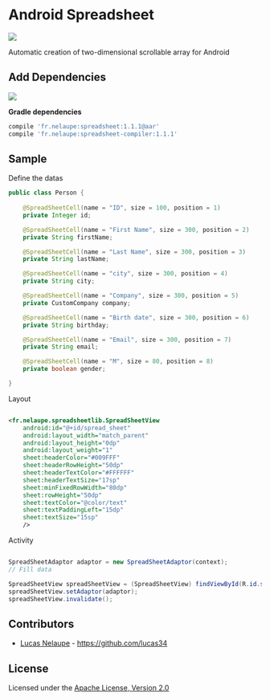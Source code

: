 # Android Spreadsheet

<img src='https://travis-ci.org/lucas34/android-spreadsheet-lib.svg?branch=master'>

Automatic creation of two-dimensional scrollable array for Android

## Add Dependencies

<a href='http://search.maven.org/#search%7Cga%7C1%7Cg%3A%22fr.nelaupe%22%20AND%20a%3A%22spreadsheet%22'><img src='http://img.shields.io/maven-central/v/fr.nelaupe/spreadsheet.svg'></a>

**Gradle dependencies**

``` groovy
compile 'fr.nelaupe:spreadsheet:1.1.1@aar'
compile 'fr.nelaupe:spreadsheet-compiler:1.1.1'
```

## Sample

Define the datas

``` java
public class Person {
	
    @SpreadSheetCell(name = "ID", size = 100, position = 1)
    private Integer id;

    @SpreadSheetCell(name = "First Name", size = 300, position = 2)
    private String firstName;

    @SpreadSheetCell(name = "Last Name", size = 300, position = 3)
    private String lastName;

    @SpreadSheetCell(name = "city", size = 300, position = 4)
    private String city;

    @SpreadSheetCell(name = "Company", size = 300, position = 5)
    private CustomCompany company;

    @SpreadSheetCell(name = "Birth date", size = 300, position = 6)
    private String birthday;

    @SpreadSheetCell(name = "Email", size = 300, position = 7)
    private String email;

    @SpreadSheetCell(name = "M", size = 80, position = 8)
    private boolean gender;

}

```

Layout
``` xml

<fr.nelaupe.spreadsheetlib.SpreadSheetView
	android:id="@+id/spread_sheet"
    android:layout_width="match_parent"
    android:layout_height="0dp"
    android:layout_weight="1"
    sheet:headerColor="#009FFF"
    sheet:headerRowHeight="50dp"
    sheet:headerTextColor="#FFFFFF"
    sheet:headerTextSize="17sp"
    sheet:minFixedRowWidth="80dp"
    sheet:rowHeight="50dp"
    sheet:textColor="@color/text"
    sheet:textPaddingLeft="15dp"
    sheet:textSize="15sp"
    />
```

Activity 

``` java

SpreadSheetAdaptor adaptor = new SpreadSheetAdaptor(context);
// Fill data

SpreadSheetView spreadSheetView = (SpreadSheetView) findViewById(R.id.spread_sheet);
spreadSheetView.setAdaptor(adaptor);
spreadSheetView.invalidate();

```


## Contributors

* [Lucas Nelaupe](http://www.lucas-nelaupe.fr/) - <https://github.com/lucas34>

## License

Licensed under the [Apache License, Version 2.0](http://www.apache.org/licenses/LICENSE-2.0.html)
